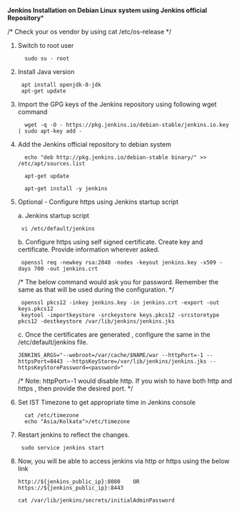 ******Jenkins Installation on Debian Linux system using Jenkins official Repository*******

/* 
Check your os vendor by using cat /etc/os-release
*/

1. Switch to root user

         sudo su - root

2. Install Java version
    
        apt install openjdk-8-jdk
        apt-get update
    
3. Import the GPG keys of the Jenkins repository using following wget command
    
         wget -q -O - https://pkg.jenkins.io/debian-stable/jenkins.io.key | sudo apt-key add -
        
4. Add the Jenkins official repository to debian system
    
         echo "deb http://pkg.jenkins.io/debian-stable binary/" >> /etc/apt/sources.list
         
         apt-get update
         
         apt-get install -y jenkins
    
5. Optional - Configure https using Jenkins startup script
 
   a. Jenkins startup script
        
        vi /etc/default/jenkins
        
   b. Configure https using self signed certificate. Create key and certificate. Provide information wherever asked.
        
        openssl req -newkey rsa:2048 -nodes -keyout jenkins.key -x509 -days 700 -out jenkins.crt
     /* The below command would ask you for password. Remember the same as that will be used during the configuration. */
        
        openssl pkcs12 -inkey jenkins.key -in jenkins.crt -export -out keys.pkcs12
        keytool -importkeystore -srckeystore keys.pkcs12 -srcstoretype pkcs12 -destkeystore /var/lib/jenkins/jenkins.jks
   
   c. Once the certificates are generated , configure the same in the /etc/default/jenkins file.
        
       JENKINS_ARGS="--webroot=/var/cache/$NAME/war --httpPort=-1 --httpsPort=8443 --httpsKeyStore=/var/lib/jenkins/jenkins.jks --httpsKeyStorePassword=<password>"
      /* Note: httpPort=-1 would disable http. If you wish to have both http and https , then provide the desired port.  */
      
6. Set IST Timezone to get appropriate time in Jenkins console 

         cat /etc/timezone
         echo "Asia/Kolkata">/etc/timezone

7. Restart jenkins to reflect the changes.
       
        sudo service jenkins start
       
8. Now, you will be able to access jenkins via http or https using the below link
       
       http://${jenkins_public_ip}:8080    OR     https://${jenkins_public_ip}:8443
       
       cat /var/lib/jenkins/secrets/initialAdminPassword
       

       



